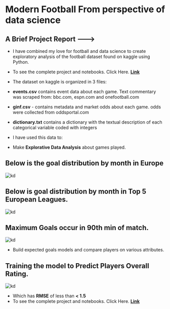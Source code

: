 # Modern Football From perspective of data science

## A Brief Project Report --->

* I have combined my love for football and data science to create exploratory analysis of the football  dataset found on kaggle using Python.

* To see the complete project and notebooks. Click Here. [**Link**](https://github.com/shadab4150/Modern-Football-From-perspective-of-data-science/blob/master/Regression_Analysis_hyperparameter_tuning.ipynb)


* The dataset on kaggle is organized in 3 files:

* **events.csv** contains event data about each game. Text commentary was scraped from: bbc.com, espn.com and onefootball.com
* **ginf.csv** - contains metadata and market odds about each game. odds were collected from oddsportal.com
* **dictionary.txt** contains a dictionary with the textual description of each categorical variable coded with integers

* I have used this data to:

* Make **Explorative Data Analysis** about  games played.

## Below is the goal distribution by month in Europe

![kd](https://i.ibb.co/RyGdQbX/download.png)

## Below is goal distribution by month in Top 5 European Leagues.

![kd](https://i.ibb.co/XSJrYjc/Screenshot-479.png)

## Maximum Goals occur in 90th min of match.

![kd](https://i.ibb.co/Brfg6FM/Screenshot-483.png)

* Build expected goals models and compare players on various attributes.

## Training the model to Predict Players **Overall Rating**.

![kd](https://i.ibb.co/xsxFsnY/Eurpean-soccer-regression.png)

* Which has **RMSE** of less than **< 1.5**
* To see the complete project and notebooks. Click Here. [**Link**](https://github.com/shadab4150/Modern-Football-From-perspective-of-data-science)

